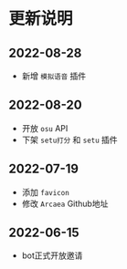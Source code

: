 # 更新说明

## 2022-08-28

- 新增 `模拟语音` 插件

## 2022-08-20

- 开放 `osu` API
- 下架 `setu打分` 和 `setu` 插件

## 2022-07-19

- 添加 `favicon`
- 修改 `Arcaea` Github地址

## 2022-06-15

- bot正式开放邀请